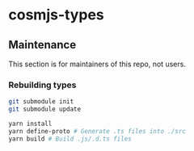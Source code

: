 # cosmjs-types

## Maintenance

This section is for maintainers of this repo, not users.

### Rebuilding types

```sh
git submodule init
git submodule update

yarn install
yarn define-proto # Generate .ts files into ./src
yarn build # Build .js/.d.ts files
```
